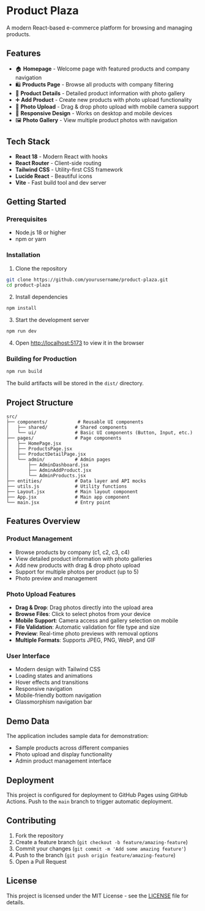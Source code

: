 # Product Plaza

A modern React-based e-commerce platform for browsing and managing products.

## Features

- 🏠 **Homepage** - Welcome page with featured products and company navigation
- 🛍️ **Products Page** - Browse all products with company filtering
- 📱 **Product Details** - Detailed product information with photo gallery
- ➕ **Add Product** - Create new products with photo upload functionality
- 📸 **Photo Upload** - Drag & drop photo upload with mobile camera support
- 📱 **Responsive Design** - Works on desktop and mobile devices
- 🖼️ **Photo Gallery** - View multiple product photos with navigation

## Tech Stack

- **React 18** - Modern React with hooks
- **React Router** - Client-side routing
- **Tailwind CSS** - Utility-first CSS framework
- **Lucide React** - Beautiful icons
- **Vite** - Fast build tool and dev server

## Getting Started

### Prerequisites

- Node.js 18 or higher
- npm or yarn

### Installation

1. Clone the repository
```bash
git clone https://github.com/yourusername/product-plaza.git
cd product-plaza
```

2. Install dependencies
```bash
npm install
```

3. Start the development server
```bash
npm run dev
```

4. Open [http://localhost:5173](http://localhost:5173) to view it in the browser

### Building for Production

```bash
npm run build
```

The build artifacts will be stored in the `dist/` directory.

## Project Structure

```
src/
├── components/           # Reusable UI components
│   ├── shared/          # Shared components
│   └── ui/              # Basic UI components (Button, Input, etc.)
├── pages/               # Page components
│   ├── HomePage.jsx
│   ├── ProductsPage.jsx
│   ├── ProductDetailPage.jsx
│   └── admin/           # Admin pages
│       ├── AdminDashboard.jsx
│       ├── AdminAddProduct.jsx
│       └── AdminProducts.jsx
├── entities/            # Data layer and API mocks
├── utils.js             # Utility functions
├── Layout.jsx           # Main layout component
├── App.jsx              # Main app component
└── main.jsx             # Entry point
```

## Features Overview

### Product Management
- Browse products by company (c1, c2, c3, c4)
- View detailed product information with photo galleries
- Add new products with drag & drop photo upload
- Support for multiple photos per product (up to 5)
- Photo preview and management

### Photo Upload Features
- **Drag & Drop**: Drag photos directly into the upload area
- **Browse Files**: Click to select photos from your device
- **Mobile Support**: Camera access and gallery selection on mobile
- **File Validation**: Automatic validation for file type and size
- **Preview**: Real-time photo previews with removal options
- **Multiple Formats**: Supports JPEG, PNG, WebP, and GIF

### User Interface
- Modern design with Tailwind CSS
- Loading states and animations
- Hover effects and transitions
- Responsive navigation
- Mobile-friendly bottom navigation
- Glassmorphism navigation bar

## Demo Data

The application includes sample data for demonstration:
- Sample products across different companies
- Photo upload and display functionality
- Admin product management interface

## Deployment

This project is configured for deployment to GitHub Pages using GitHub Actions. Push to the `main` branch to trigger automatic deployment.

## Contributing

1. Fork the repository
2. Create a feature branch (`git checkout -b feature/amazing-feature`)
3. Commit your changes (`git commit -m 'Add some amazing feature'`)
4. Push to the branch (`git push origin feature/amazing-feature`)
5. Open a Pull Request

## License

This project is licensed under the MIT License - see the [LICENSE](LICENSE) file for details.
